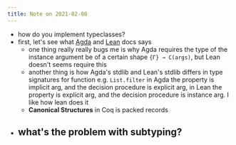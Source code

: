 ```yaml
---
title: Note on 2021-02-08
---
```


- how do you implement typeclasses?
- first, let's see what [Agda](https://agda.readthedocs.io/en/v2.6.1.3/language/instance-arguments.html#dependent-instances) and [Lean](https://leanprover.github.io/lean4/doc/typeclass.html) docs says
  - one thing really really bugs me is why Agda requires the type of the instance argument be of a certain shape `{Γ} → C(args)`, but Lean doesn't seems require this
  - another thing is how Agda's stdlib and Lean's stdlib differs in type signatures for function e.g. `List.filter` in Agda the property is implicit arg, and the decision procedure is explicit arg, in Lean the property is explicit arg, and the decision procedure is instance arg. I like how lean does it
  - **Canonical Structures** in Coq is packed records
- what's the problem with subtyping?
  - 